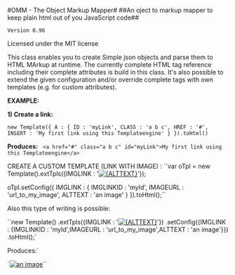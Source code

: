 #OMM - The Object Markup Mapper#
##An oject to markup mapper to keep plain html out of you JavaScript code##

``Version 0.96``

Licensed under the MIT license

This class enables you to create Simple json objects and parse them to HTML MArkup at runtime.
The currently complete HTML tag reference including their complete attributes is build in this class.
It's also possible to extend the given configuration and/or override complete tags with own templates (e.g. for custom attributes).

**EXAMPLE:**

**1) Create a link:**

``new Template({
    A : {
      ID : 'myLink',
      CLASS : 'a b c',
      HREF : '#',
      INSERT : 'My first link using this Templateengine'
   }
}).toHtml()``

**Produces:**
`` <a href="#" class="a b c" id="myLink">My first link using this Templateengine</a>``

CREATE A CUSTOM TEMPLATE (LINK WITH IMAGE) :
``var oTpl = new Template().extTpls({IMGLINK : '<a href="{IMAGEURL}" class="imagelink" id="{IMGLINK}"><img scr="{IMAGEURL}" alt="{ALTTEXT}"/></a>'});

oTpl.setConfig({
  IMGLINK : {
      IMGLINKID : 'myId',
      IMAGEURL : 'url_to_my_image',
      ALTTEXT : 'an image'
  }
}).toHtml();``

Also this type of writing is possible:

``new Template()
    .extTpls({IMGLINK : '<a href="{IMAGEURL}" class="imagelink" id="{IMGLINK}"><img scr="{IMAGEURL}" alt="{ALTTEXT}"/></a>'})
    .setConfig({IMGLINK : {IMGLINKID : 'myId',IMAGEURL : 'url_to_my_image',ALTTEXT : 'an image'}})
    .toHtml();`

Produces:`

`<a href="url_to_my_image" class="imagelink"><img scr="url_to_my_image" alt="an image"/></a>``